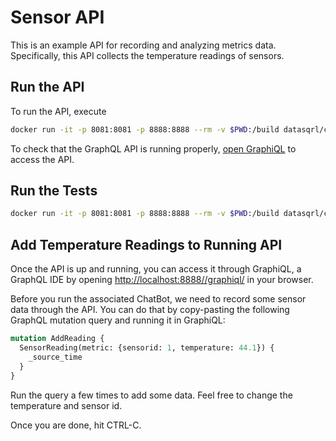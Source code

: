 # Sensor API

This is an example API for recording and analyzing metrics data.
Specifically, this API collects the temperature readings of sensors.

## Run the API

To run the API, execute

```bash
docker run -it -p 8081:8081 -p 8888:8888 --rm -v $PWD:/build datasqrl/cmd:latest run -c sensor_package_api.json
```

To check that the GraphQL API is running properly, [open GraphiQL](http://localhost:8888/graphiql/) to access the API.

## Run the Tests

```bash
docker run -it -p 8081:8081 -p 8888:8888 --rm -v $PWD:/build datasqrl/cmd:latest test -c sensor_package_test.json
```

## Add Temperature Readings to Running API

Once the API is up and running, you can access it through GraphiQL, a GraphQL IDE by opening
[http://localhost:8888//graphiql/](http://localhost:8888//graphiql/) in your browser.

Before you run the associated ChatBot, we need to record some sensor data through the API.
You can do that by copy-pasting the following GraphQL mutation query and running it in GraphiQL:
```graphql
mutation AddReading {
  SensorReading(metric: {sensorid: 1, temperature: 44.1}) {
    _source_time
  }
}
```

Run the query a few times to add some data. Feel free to change the temperature and sensor id.

Once you are done, hit CTRL-C.